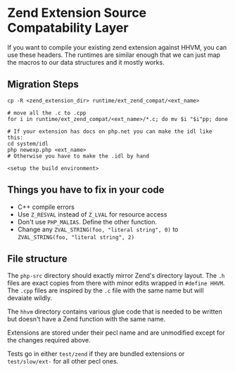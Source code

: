 # Zend Extension Source Compatability Layer

If you want to compile your existing zend extension against HHVM, you can use 
these headers. The runtimes are similar enough that we can just map the macros 
to our data structures and it mostly works. 

## Migration Steps

    cp -R <zend_extension_dir> runtime/ext_zend_compat/<ext_name>

    # move all the .c to .cpp
    for i in runtime/ext_zend_compat/<ext_name>/*.c; do mv $i "$i"pp; done 

    # If your extension has docs on php.net you can make the idl like this:
    cd system/idl
    php newexp.php <ext_name>
    # Otherwise you have to make the .idl by hand

    <setup the build environment>

## Things you have to fix in your code

* C++ compile errors
* Use `Z_RESVAL` instead of `Z_LVAL` for resource access
* Don't use `PHP_MALIAS`. Define the other function.
* Change any `ZVAL_STRING(foo, "literal string", 0)` to `ZVAL_STRING(foo, "literal string", 2)`

## File structure

The `php-src` directory should exactly mirror Zend's directory layout.
The `.h` files are exact copies from there with minor edits wrapped in
`#define HHVM`. The `.cpp` files are inspired by the `.c` file with the same
name but will devaiate wildly.

The `hhvm` directory contains various glue code that is needed to be written but
doesn't have a Zend function with the same name.

Extensions are stored under their pecl name and are unmodified except for the
changes required above.

Tests go in either `test/zend` if they are bundled extensions or
`test/slow/ext-` for all other pecl ones.
